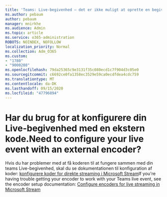 ```yaml
---
title: 'Teams: Live-begivenhed – det er ikke muligt at oprette en begivenhed med ekstern koder'
ms.author: pebaum
author: pebaum
manager: mnirkhe
ms.audience: Admin
ms.topic: article
ms.service: o365-administration
ROBOTS: NOINDEX, NOFOLLOW
localization_priority: Normal
ms.collection: Adm_O365
ms.custom:
- "1780"
- "9000208"
ms.openlocfilehash: 79da25365c9e3131f35c080ecd1c7f904d3c05e0
ms.sourcegitcommit: c6692ce0fa1358ec3529e59ca0ecdfdea4cdc759
ms.translationtype: MT
ms.contentlocale: da-DK
ms.lasthandoff: 09/15/2020
ms.locfileid: "47796894"
---
```

# <a name="need-to-configure-your-live-event-with-an-external-encoder"></a><span data-ttu-id="c1c9e-102">Har du brug for at konfigurere din Live-begivenhed med en ekstern kode.</span><span class="sxs-lookup"><span data-stu-id="c1c9e-102">Need to configure your live event with an external encoder?</span></span>

<span data-ttu-id="c1c9e-103">Hvis du har problemer med at få koderen til at fungere sammen med din teams Live-begivenhed, skal du se dokumentationen til konfiguration af koder: [konfigurere koder for direkte streaming i Microsoft Stream](https://docs.microsoft.com/stream/live-encoder-setup)</span><span class="sxs-lookup"><span data-stu-id="c1c9e-103">If you're having trouble getting your encoder to work with your Teams live event, see the encoder setup documentation: [Configure encoders for live streaming in Microsoft Stream](https://docs.microsoft.com/stream/live-encoder-setup)</span></span>